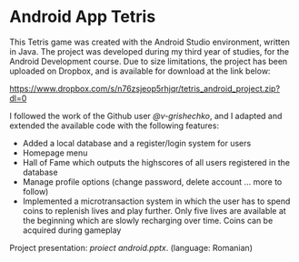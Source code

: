 # Android App Tetris

This Tetris game was created with the Android Studio environment, written in Java. The project was developed during my third year of studies, for the Android Development course. Due to size limitations, the project has been uploaded on Dropbox, and is available for download at the link below:

https://www.dropbox.com/s/n76zsjeop5rhjqr/tetris_android_project.zip?dl=0

I followed the work of the Github user _@v-grishechko_, and I adapted and extended the available code with the following features:
- Added a local database and a register/login system for users
- Homepage menu 
- Hall of Fame which outputs the highscores of all users registered in the database
- Manage profile options (change password, delete account ... more to follow)
- Implemented a microtransaction system in which the user has to spend coins to replenish lives and play further. Only five lives are available at the beginning which are slowly recharging over time. Coins can be acquired during gameplay

Project presentation: _proiect android.pptx_. (language: Romanian)
